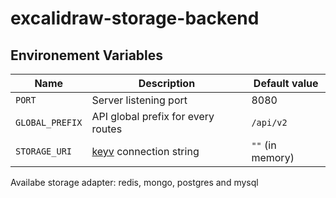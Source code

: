 # excalidraw-storage-backend

## Environement Variables

| Name            | Description                                                  | Default value    |
| --------------- | ------------------------------------------------------------ | ---------------- |
| `PORT`          | Server listening port                                        | 8080             |
| `GLOBAL_PREFIX` | API global prefix for every routes                           | `/api/v2`        |
| `STORAGE_URI`   | [keyv](https://github.com/lukechilds/keyv) connection string | `""` (in memory) |

Availabe storage adapter: redis, mongo, postgres and mysql

